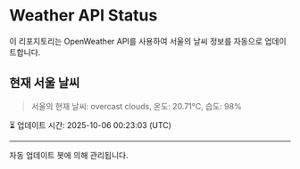 
# Weather API Status

이 리포지토리는 OpenWeather API를 사용하여 서울의 날씨 정보를 자동으로 업데이트합니다.

## 현재 서울 날씨
> 서울의 현재 날씨: overcast clouds, 온도: 20.71°C, 습도: 98%

⏳ 업데이트 시간: 2025-10-06 00:23:03 (UTC)

---
자동 업데이트 봇에 의해 관리됩니다.
